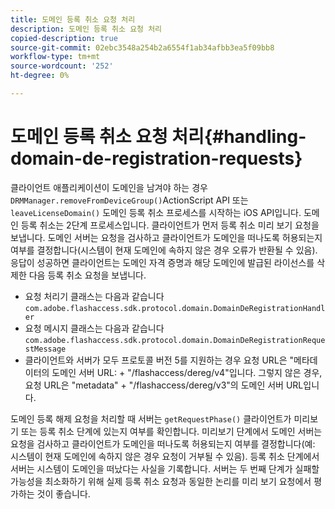 ```yaml
---
title: 도메인 등록 취소 요청 처리
description: 도메인 등록 취소 요청 처리
copied-description: true
source-git-commit: 02ebc3548a254b2a6554f1ab34afbb3ea5f09bb8
workflow-type: tm+mt
source-wordcount: '252'
ht-degree: 0%

---
```


# 도메인 등록 취소 요청 처리{#handling-domain-de-registration-requests}

클라이언트 애플리케이션이 도메인을 남겨야 하는 경우 `DRMManager.removeFromDeviceGroup()`ActionScript API 또는 `leaveLicenseDomain()` 도메인 등록 취소 프로세스를 시작하는 iOS API입니다. 도메인 등록 취소는 2단계 프로세스입니다. 클라이언트가 먼저 등록 취소 미리 보기 요청을 보냅니다. 도메인 서버는 요청을 검사하고 클라이언트가 도메인을 떠나도록 허용되는지 여부를 결정합니다(시스템이 현재 도메인에 속하지 않은 경우 오류가 반환될 수 있음). 응답이 성공하면 클라이언트는 도메인 자격 증명과 해당 도메인에 발급된 라이선스를 삭제한 다음 등록 취소 요청을 보냅니다.

* 요청 처리기 클래스는 다음과 같습니다 `com.adobe.flashaccess.sdk.protocol.domain.DomainDeRegistrationHandler`
* 요청 메시지 클래스는 다음과 같습니다 `com.adobe.flashaccess.sdk.protocol.domain.DomainDeRegistrationRequestMessage`
* 클라이언트와 서버가 모두 프로토콜 버전 5를 지원하는 경우 요청 URL은 &quot;메타데이터의 도메인 서버 URL: + &quot;/flashaccess/dereg/v4&quot;입니다. 그렇지 않은 경우, 요청 URL은 &quot;metadata&quot; + &quot;/flashaccess/dereg/v3&quot;의 도메인 서버 URL입니다.

도메인 등록 해제 요청을 처리할 때 서버는 `getRequestPhase()` 클라이언트가 미리보기 또는 등록 취소 단계에 있는지 여부를 확인합니다. 미리보기 단계에서 도메인 서버는 요청을 검사하고 클라이언트가 도메인을 떠나도록 허용되는지 여부를 결정합니다(예: 시스템이 현재 도메인에 속하지 않은 경우 요청이 거부될 수 있음). 등록 취소 단계에서 서버는 시스템이 도메인을 떠났다는 사실을 기록합니다. 서버는 두 번째 단계가 실패할 가능성을 최소화하기 위해 실제 등록 취소 요청과 동일한 논리를 미리 보기 요청에서 평가하는 것이 좋습니다.
